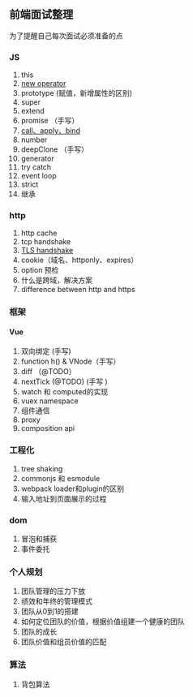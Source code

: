 ## 前端面试整理
为了提醒自己每次面试必须准备的点

### JS
  1. this
  2. [new operator](https://github.com/diveDylan/blog/issues/66)
  3. prototype (赋值，新增属性的区别)
  4. super
  5. extend
  6. promise （手写）
  7. [call、apply、bind](https://github.com/diveDylan/re-Learning/blob/7bb8ef22a8a279661c906e6399bb8ed92a7d3867/src/js/function/call%26apply%26bind.js)
  8. number
  9. deepClone （手写）
  10. generator
  11. try catch
  12. event loop
  13. strict
  14. 继承

### http
  1. http cache
  2. tcp handshake
  3. [TLS handshake](https://github.com/diveDylan/blog/issues/64)
  4. cookie（域名、httponly、expires）
  5. option 预检
  6. 什么是跨域，解决方案
  7. difference between http and https

### 框架
  #### Vue
  1. 双向绑定 (手写)
  2. function h()  & VNode（手写）
  3. diff （@TODO）
  4. nextTick (@TODO) (手写 )
  5. watch 和 computed的实现
  6. vuex namespace
  7. 组件通信
  8. proxy
  9. composition api

### 工程化
  1. tree shaking
  2. commonjs 和 esmodule
  3. webpack loader和plugin的区别
  4. 输入地址到页面展示的过程

### dom
  1. 冒泡和捕获
  2. 事件委托

### 个人规划
  1. 团队管理的压力下放
  2. 绩效和年终的管理模式
  3. 团队从0到1的搭建
  4. 如何定位团队的价值，根据价值组建一个健康的团队
  5. 团队的成长
  6. 团队价值和组员价值的匹配
  

### 算法
   1. 背包算法

  
